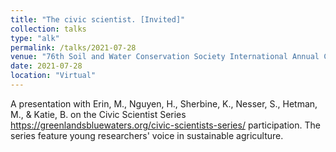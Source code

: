 ```yaml
---
title: "The civic scientist. [Invited]"
collection: talks
type: "alk"
permalink: /talks/2021-07-28
venue: "76th Soil and Water Conservation Society International Annual Conference"
date: 2021-07-28
location: "Virtual"
---
```


A presentation with Erin, M., Nguyen, H., Sherbine, K., Nesser, S., Hetman, M., & Katie, B. on the Civic Scientist Series <https://greenlandsbluewaters.org/civic-scientists-series/> participation. The series feature young researchers' voice in sustainable agriculture.
